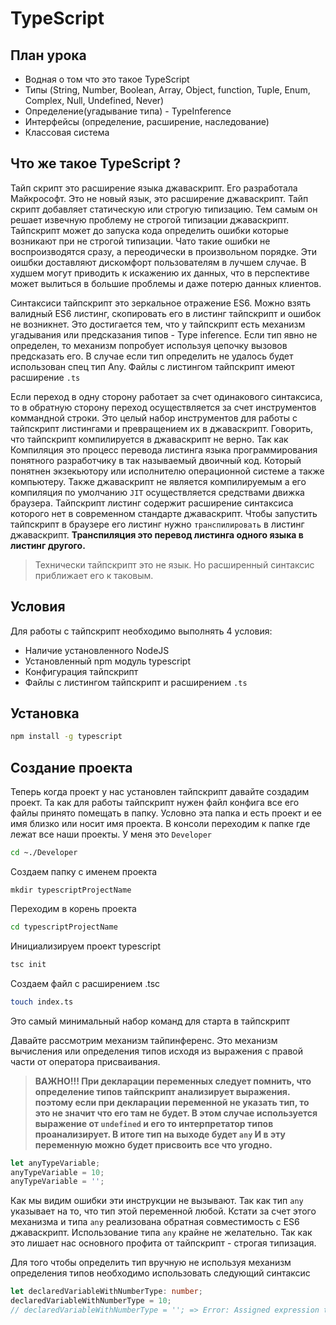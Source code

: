 # TypeScript

## План урока
- Водная о том что это такое TypeScript
- Типы (String, Number, Boolean, Array, Object, function, Tuple, Enum, Complex, Null, Undefined, Never)
- Определение(угадывание типа) - TypeInference
- Интерфейсы (определение, расширение, наследование)
- Классовая система

## Что же такое TypeScript ?

Тайп скрипт это расширение языка джаваскрипт. Его разработала Майкрософт. Это не новый язык, это
расширение джаваскрипт. Тайп скрипт добавляет статическую или строгую типизацию.
Тем самым он решает извечную проблему не строгой типизации джаваскрипт.
Тайпскрипт может до запуска кода определить ошибки которые возникают при не строгой типизации.
Чато такие ошибки не воспроизводятся сразу, а переодически в произвольном порядке.
Эти оишбки доставляют дискомфорт пользователям в лучшем случае. В худшем могут приводить к
искажению их данных, что в перспективе может вылиться в большие проблемы и
даже потерю данных клиентов.

Синтаксиси тайпскрипт это зеркальное отражение ES6. Можно взять валидный ES6 листинг,
скопировать его в листинг тайпскрипт и ошибок не возникнет. Это достигается тем, что у
тайпскрипт есть механизм угадывания или предсказания типов - Type inference. Если тип явно
не определен, то  механизм попробует используя цепочку вызовов предсказать его.
В случае если тип определить не удалось будет использован  спец тип Any. Файлы с листингом
тайпскрипт имеют расширение `.ts`

Если переход в одну сторону работает за счет одинакового синтаксиса, то в обратную сторону
переход осуществляется за счет инструментов коммандной строки. Это целый набор инструментов
для работы с тайпскрипт листингами и превращением их в джаваскрипт.
Говорить, что тайпскрипт компилируется в джаваскрипт не верно. Так как Компиляция это процесс
перевода листинга языка программирования понятного разработчику в так называемый двоичный код.
Который понятнен экзекьютору или исполнителю операционной системе а также компьютеру. Также
джаваскрипт не является компилируемым а его компиляция по умолчанию `JIT` осуществляется
средствами движка браузера. Тайпскрипт листинг содержит расширение синтаксиса которого нет
в современном стандарте джаваскрипт. Чтобы запустить тайпскрипт в браузере его листинг нужно
`транспилировать` в листинг джаваскрипт.
**Транспиляция это перевод листинга одного языка в листинг другого.**
> Технически тайпскрипт это не язык. Но расширенный синтаксис приближает его к таковым.

 
## Условия

Для работы с тайпскрипт необходимо выполнять 4 условия:
- Наличие установленного NodeJS
- Установленный npm модуль typescript
- Конфигурация тайпскрипт
- Файлы с листингом тайпскрипт и расширением `.ts`

## Установка

```bash
npm install -g typescript
```

## Создание проекта

Теперь когда проект у нас установлен тайпскрипт давайте создадим проект.
Та как для работы тайпскрипт нужен файл конфига все его файлы принято помещать в папку.
Условно эта папка и есть проект и ее имя близко или носит имя проекта.
В консоли переходим к папке где лежат все наши проекты. У меня это `Developer` 
```bash
cd ~./Developer 
```  
Создаем папку с именем проекта
```
mkdir typescriptProjectName
```
Переходим в корень проекта
```bash
cd typescriptProjectName
```
Инициализируем проект typescript

```bash
tsc init
```
Создаем файл с расширением .tsc
```bash
touch index.ts
```
Это самый минимальный набор команд для старта в тайпскрипт

Давайте рассмотрим механизм тайпинференс. Это механизм вычисления или определения типов исходя из выражения с правой
части от оператора присваивания.  

> **ВАЖНО!!! При декларации переменных следует помнить, что определение типов тайпскрипт анализирует выражения.
> поэтому если при декларации переменной не указать тип, то это не значит что его там не будет.
> В этом случае используется выражение от `undefined` и его то интерпретатор типов проанализирует.
> В итоге тип на выходе будет `any` И в эту переменную можно будет присвоить все что угодно.**

```typescript
let anyTypeVariable;
anyTypeVariable = 10;
anyTypeVariable = '';
```

Как мы видим ошибки эти инструкции не вызывают. Так как тип `any` указывает на то, что тип этой переменной любой.
Кстати за счет этого механизма и типа `any` реализована обратная совместимость с ES6 джаваскрипт. Использование типа `any`
крайне не желательно. Так как это лишает нас основного профита от тайпскрипт - строгая типизация.

Для того чтобы определить тип вручную не используя механизм определения типов необходимо использовать следующий синтаксис
 ```typescript
let declaredVariableWithNumberType: number;
declaredVariableWithNumberType = 10;
// declaredVariableWithNumberType = ''; => Error: Assigned expression type "" is not assignable to type number  
```
